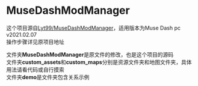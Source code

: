 # MuseDashModManager  
  
这个项目源自[Lyt99/MuseDashModManager](https://github.com/Lyt99/MuseDashModManager)，适用版本为Muse Dash pc v2021.02.07  
操作步骤详见原项目地址  
  
文件夹**MuseDashModManager**是原文件的修改，也是这个项目的源码  
文件夹**custom_assets**和**custom_maps**分别是资源文件夹和地图文件夹，具体用法请看代码或自行摸索  
文件夹**demo**是文件夹包含关系示例

